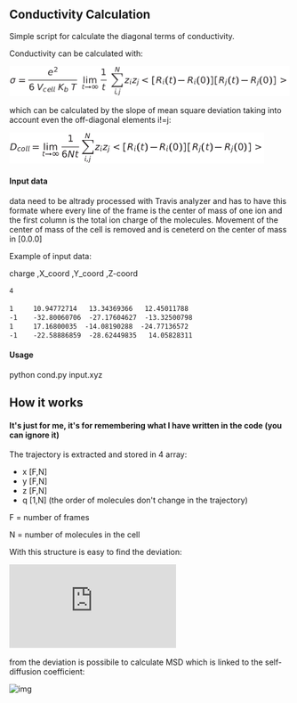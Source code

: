 ## Conductivity Calculation
Simple script for calculate the diagonal terms of conductivity.

Conductivity can be calculated with:

![img](tex2img.png)

which can be calculated by the slope of mean square deviation taking into account even the off-diagonal elements i!=j:

![img2](tex2img_2.png)


#### Input data

data need to be altrady processed with Travis analyzer and has to have this formate where every line of the frame is the center of mass of one ion and the first column is the total ion charge of the molecules.
Movement of the center of mass of the cell is removed and is ceneterd on the center of mass in [0.0.0] 


Example of input data:

charge   ,X_coord      ,Y_coord      ,Z-coord
```
4
  
1     10.94772714   13.34369366   12.45011788
-1    -32.80060706  -27.17604627  -13.32500798
1     17.16800035  -14.08190288  -24.77136572
-1    -22.58886859  -28.62449835   14.05828311
```

#### Usage
python cond.py input.xyz

## How it works
#### It's just for me, it's for remembering what I have written in the code (you can ignore it)

The trajectory is extracted and stored in 4 array:
- x [F,N]
- y [F,N]
- z [F,N]
- q [1,N] (the order of molecules don't change in the trajectory)

F = number of frames

N = number of molecules in the cell

With this structure is easy to find the deviation:

![img](http://www.sciweavers.org/tex2img.php?eq=%20x%3D%0A%5Cbegin%7Bbmatrix%7D%0Ax_%7Bo%7D%5E%7B0%7D%20%26%20x_%7B1%7D%5E%7B0%7D%20%26%20..%20%26%20x_%7BN-1%7D%5E%7B0%7D%20%26%20x_%7BN%7D%5E%7B0%7D%5C%5C%20%0Ax_%7B0%7D%5E%7B1%7D%26%20%20%26%20%20%26%20%20%26%20%5C%5C%0A%5Cvdots%26%26%26%26%20%5C%5C%0Ax_%7B0%7D%5E%7BF-1%7D%26%26%26%26%20%5C%5C%0Ax_%7B0%7D%5E%7BF%7D%26%26%26%26%20%5C%5C%0A%5Cend%7Bbmatrix%7D%20%0A%5C%2C%20%0A%5CDelta%20x%20%3D%20%0A%5Cbegin%7Bbmatrix%7D%0Ax_%7Bo%7D%5E%7B0%7D%20-%20x_%7Bo%7D%5E%7B0%7D%20%26%20x_%7B1%7D%5E%7B0%7D%20-x_%7B1%7D%5E%7B0%7D%20%26%20..%20%26%20x_%7BN-1%7D%5E%7B0%7D%20-%20x_%7BN-1%7D%5E%7B0%7D%20%26%20x_%7BN%7D%5E%7B0%7D%20-%20x_%7BN%7D%5E%7B0%7D%5C%5C%20%0Ax_%7B0%7D%5E%7B1%7D%20-%20x_%7Bo%7D%5E%7B0%7D%26%20%20%26%20%20%26%20%20%26%20%5C%5C%0A%5Cvdots%26%26%26%26%20%5C%5C%0Ax_%7B0%7D%5E%7BF-1%7D%20-%20x_%7Bo%7D%5E%7B0%7D%26%26%26%26%20%5C%5C%0Ax_%7B0%7D%5E%7BF%7D%20-%20x_%7Bo%7D%5E%7B0%7D%26%26%26%26%20%5C%5C%0A%5Cend%7Bbmatrix%7D&bc=White&fc=Black&im=jpg&fs=12&ff=modern&edit=0)

from the deviation is possibile to calculate MSD which is linked to the self-diffusion coefficient:

![img](https://bit.ly/3X7713Z)




